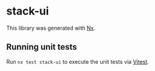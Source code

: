 # stack-ui

This library was generated with [Nx](https://nx.dev).

## Running unit tests

Run `nx test stack-ui` to execute the unit tests via [Vitest](https://vitest.dev/).
